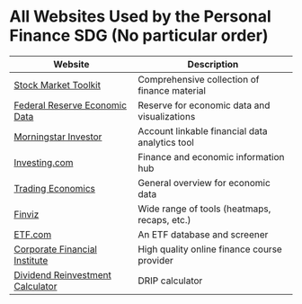 # All Websites Used by the Personal Finance SDG (No particular order)

| Website | Description |
| --- | --- |
| [Stock Market Toolkit](https://github.com/ckz8780/market-toolkit) | Comprehensive collection of finance material |
| [Federal Reserve Economic Data](https://fred.stlouisfed.org/) | Reserve for economic data and visualizations | https://www.investing.com/
| [Morningstar Investor](https://investor.morningstar.com) | Account linkable financial data analytics tool |
| [Investing.com](https://www.investing.com/) | Finance and economic information hub |
| [Trading Economics](https://tradingeconomics.com/) | General overview for economic data |
| [Finviz](https://finviz.com/) | Wide range of tools (heatmaps, recaps, etc.) |
| [ETF.com](https://www.etf.com/etfanalytics/etf-finder) | An ETF database and screener |
| [Corporate Financial Institute](https://corporatefinanceinstitute.com/collections/) | High quality online finance course provider |
| [Dividend Reinvestment Calculator](https://www.marketbeat.com/dividends/calculator/) | DRIP calculator |
